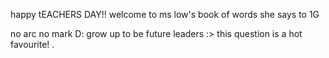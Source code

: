 happy tEACHERS DAY!!
welcome to ms low's book of words she says to 1G

no arc no mark D:
grow up to be future leaders :>
this question is a hot favourite!
.
